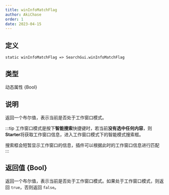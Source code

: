 ```yaml
---
title: winInfoMatchFlag
author: AkiChase
order: 1
date: 2023-04-15
---
```


## 定义

```ahk
static winInfoMatchFlag => SearchGui.winInfoMatchFlag
```

## 类型

动态属性 \{Bool\}

## 说明

返回一个布尔值，表示当前是否处于工作窗口模式。

:::tip
工作窗口模式是按下**智能搜索**快捷键时，若当前**没有选中任何内容**，则**Starter**将获取工作窗口信息，进入工作窗口模式下的智能模式搜索框。

搜索框会短暂显示工作窗口的信息，插件可以根据此时的工作窗口信息进行匹配
:::

## 返回值 \{Bool\}

返回一个布尔值，表示当前是否处于工作窗口模式。如果处于工作窗口模式，则返回 `true`，否则返回 `false`。